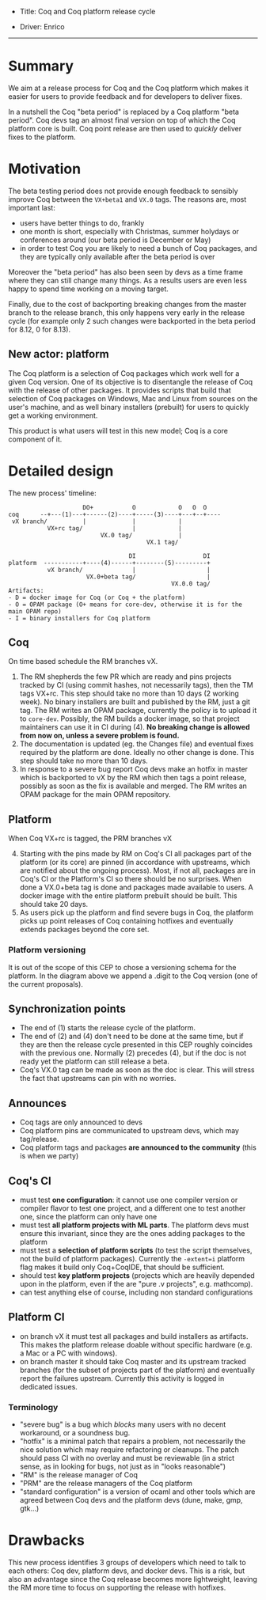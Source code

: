 - Title: Coq and Coq platform release cycle

- Driver: Enrico

----

# Summary

We aim at a release process for Coq and the Coq platform which makes it
easier for users to provide feedback and for developers to deliver fixes.

In a nutshell the Coq "beta period" is replaced by a Coq platform "beta period".
Coq devs tag an almost final version on top of which the Coq platform core is
built. Coq point release are then used to *quickly* deliver fixes
to the platform.

# Motivation

The beta testing period does not provide enough feedback to sensibly improve
Coq between the `VX+beta1` and `VX.0` tags. The reasons are, most important
last:
- users have better things to do, frankly
- one month is short, especially with Christmas, summer holydays or conferences
  around (our beta period is December or May)
- in order to test Coq you are likely to need a bunch of Coq packages, and they
  are typically only available after the beta period is over

Moreover the "beta period" has also been seen by devs as a time frame where
they can still change many things. As a results users are even less happy
to spend time working on a moving target.

Finally, due to the cost of backporting breaking changes from the master
branch to the release branch, this only happens very early in the release
cycle (for example only 2 such changes were backported in the beta period
for 8.12, 0 for 8.13).

## New actor: platform

The Coq platform is a selection of Coq packages which work well
for a given Coq version. One of its objective is to disentangle the release
of Coq with the release of other packages. It provides scripts that build
that selection of Coq packages on Windows, Mac and Linux from sources
on the user's machine, and as well binary installers (prebuilt) for users
to quickly get a working environment.

This product is what users will test in this new model; Coq is a core
component of it.

# Detailed design

The new process' timeline:
```
                     DO+           O            O   O  O
coq      --+---(1)---+------(2)----+-----(3)----+---+--+----
 vX branch/          |             |            |
           VX+rc tag/              |            |
                          VX.0 tag/             |
                                       VX.1 tag/

                                  DI                   DI
platform  -----------+----(4)------+--------(5)---------+
           vX branch/              |                    |
                      VX.0+beta tag/                    |
                                              VX.0.0 tag/
Artifacts:
- D = docker image for Coq (or Coq + the platform)
- O = OPAM package (O+ means for core-dev, otherwise it is for the main OPAM repo)
- I = binary installers for Coq platform
```

## Coq

On time based schedule the RM branches vX.

1. The RM shepherds the few PR which are ready and pins projects tracked by CI
   (using commit hashes, not necessarily tags), then the TM tags VX+rc.
   This step should take no more than 10 days (2 working week).
   No binary installers are built and published by the RM, just a git tag.
   The RM writes an OPAM package, currently the policy is to upload it to
   `core-dev`.
   Possibly, the RM builds a docker image, so that project maintainers can use it
   in CI during (4).
   **No breaking change is allowed from now on, unless a severe problem is found.**
2. The documentation is updated (eg. the Changes file) and eventual fixes
   required by the platform are done. Ideally no other change is done.
   This step should take no more than 10 days.
3. In response to a severe bug report Coq devs make an hotfix in master which is
   backported to vX by the RM which then tags a point release, possibly as soon
   as the fix is available and merged. The RM writes an OPAM package for
   the main OPAM repository.

## Platform

When Coq VX+rc is tagged, the PRM branches vX

4. Starting with the pins made by RM on Coq's CI all packages part of the
   platform (or its core) are pinned (in accordance with upstreams, which are
   notified about the ongoing process). Most, if not all, packages are in Coq's
   CI or the Platform's CI so there should be no surprises.
   When done a VX.0+beta tag is done and packages made available to users.
   A docker image with the entire platform prebuilt should be built. This
   should take 20 days.
5. As users pick up the platform and find severe bugs in Coq, the platform picks
   up point releases of Coq containing hotfixes and eventually extends packages
   beyond the core set.

### Platform versioning

It is out of the scope of this CEP to chose a versioning schema for the
platform. In the diagram above we append a .digit to the Coq version (one
of the current proposals).

## Synchronization points

- The end of (1) starts the release cycle of the platform.
- The end of (2) and (4) don't need to be done at the same time, but if they
  are then the release cycle presented in this CEP roughly coincides with the
  previous one. Normally (2) precedes (4), but if the doc is not ready yet
  the platform can still release a beta.
- Coq's VX.0 tag can be made as soon as the doc is clear. This will stress the
  fact that upstreams can pin with no worries.

## Announces

- Coq tags are only announced to devs
- Coq platform pins are communicated to upstream devs, which may tag/release.
- Coq platform tags and packages **are announced to the community** (this is
  when we party)

## Coq's CI

- must test **one configuration**: it cannot use one compiler version or
  compiler flavor to test one project, and a different one to test another one,
  since the platform can only have one
- must test **all platform projects with ML parts**. The platform devs must ensure
  this invariant, since they are the ones adding packages to the platform
- must test a **selection of platform scripts** (to test the script themselves,
  not the build of platform packages). Currently the `-extent=i` platform flag
  makes it build only Coq+CoqIDE, that should be sufficient.
- should test **key platform projects** (projects which are heavily depended
  upon in the platform, even if the are "pure .v projects", e.g. mathcomp).
- can test anything else of course, including non standard configurations

## Platform CI

- on branch vX it must test all packages and build installers as artifacts.
  This makes the platform release doable without specific hardware (e.g. a Mac
  or a PC with windows).
- on branch master it should take Coq master and its upstream tracked branches
  (for the subset of projects part of the platform) and eventually report the
  failures upstream. Currently this activity is logged in dedicated issues.

### Terminology
- "severe bug" is a bug which *blocks* many users with no decent workaround,
  or a soundness bug.
- "hotfix" is a minimal patch that repairs a problem, not necessarily the nice
  solution which may require refactoring or cleanups. The patch should pass CI
  with no overlay and must be reviewable (in a strict sense, as in looking for
  bugs, not just as in "looks reasonable")
- "RM" is the release manager of Coq
- "PRM" are the release managers of the Coq platform
- "standard configuration" is a version of ocaml and other tools which are
  agreed between Coq devs and the platform devs (dune, make, gmp, gtk...)

# Drawbacks

This new process identifies 3 groups of developers which need to talk to each
others: Coq dev, platform devs, and docker devs. This is a risk, but also an
advantage since the Coq release becomes more lightweight, leaving the RM
more time to focus on supporting the release with hotfixes.
